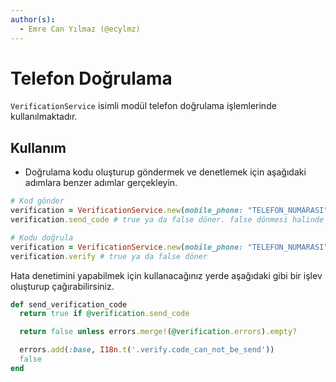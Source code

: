 ```yaml
---
author(s):
  - Emre Can Yılmaz (@ecylmz)
---
```


Telefon Doğrulama
====

`VerificationService` isimli modül telefon doğrulama işlemlerinde kullanılmaktadır.

Kullanım
--------

- Doğrulama kodu oluşturup göndermek ve denetlemek için aşağıdaki adımlara benzer adımlar gerçekleyin.

```ruby
# Kod gönder
verification = VerificationService.new(mobile_phone: "TELEFON_NUMARASI")
verification.send_code # true ya da false döner. false dönmesi halinde verification.errors ile hata kontrol edilebilir.

# Kodu doğrula
verification = VerificationService.new(mobile_phone: "TELEFON_NUMARASI", code: 'DOĞRULAMA KODU')
verification.verify # true ya da false döner
```

Hata denetimini yapabilmek için kullanacağınız yerde aşağıdaki gibi bir işlev oluşturup çağırabilirsiniz.

```ruby
def send_verification_code
  return true if @verification.send_code

  return false unless errors.merge!(@verification.errors).empty?

  errors.add(:base, I18n.t('.verify.code_can_not_be_send'))
  false
end
```
